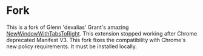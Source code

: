 # Fork

This is a fork of Glenn 'devalias' Grant's amazing [NewWindowWithTabsToRight](https://github.com/0xdevalias/chrome-NewWindowWithTabsToRight). This extension stopped working after Chrome deprecated Manifest V3. This fork fixes the compatibility with Chrome's new policy requirements. It must be installed locally.
